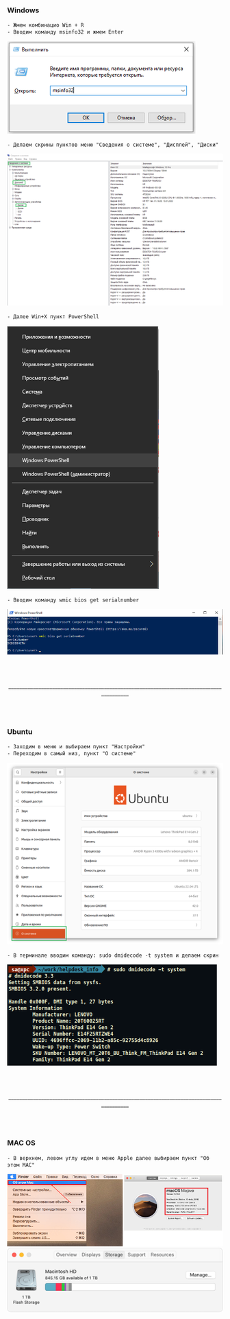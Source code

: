 ### Windows
    - Жмем комбинацио Win + R
    - Вводим команду msinfo32 и жмем Enter

![Screenshot](img/winr_msinfo.png)

    - Делаем скрины пунктов меню "Сведения о системе", "Дисплей", "Диски"

![Screenshot](img/msinfo32.png)
    
    - Далее Win+X пункт PowerShell

![Screenshot](img/win+x.png)

    - Вводим команду wmic bios get serialnumber
  
![Screenshot](img/win_psh.png)

<br/><br/>
<p align="center">________________________________________________________________________________________</p>
<br/><br/>

### Ubuntu
    - Заходим в меню и выбираем пункт "Настройки"
    - Переходим в самый низ, пункт "О системе"
![Screenshot](img/about_os.png)

    - В терминале вводим команду: sudo dmidecode -t system и делаем скрин
![Screenshot](img/dmidecode.png)



<br/><br/>
<p align="center">________________________________________________________________________________________</p>
<br/><br/>

### MAC OS
    - В верхнем, левом углу идем в меню Apple далее выбираем пункт "Об этом МАС"
![Screenshot](img/macos_info.png)
![Screenshot](img/about_mac_strg.png)


